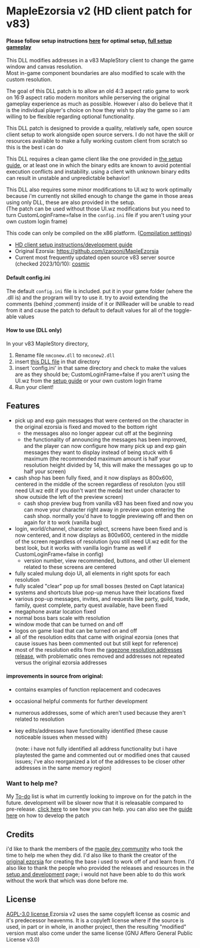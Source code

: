# MapleEzorsia v2 (HD client patch for v83)
#### Please follow setup instructions [here](https://github.com/444Ro666/MapleEzorsia-v2/wiki/v83%E2%80%90Client%E2%80%90Setup%E2%80%90and%E2%80%90Development%E2%80%90Guide) for optimal setup, [full setup gameplay](https://www.youtube.com/watch?v=HxGKn0EjPC0)
This DLL modifies addresses in a v83 MapleStory client to change the game window and canvas resolution.  
Most in-game component boundaries are also modified to scale with the custom resolution. 
  
The goal of this DLL patch is to allow an old 4:3 aspect ratio game to work on 16:9 aspect ratio modern monitors while perserving the original gameplay experience as much as possible. However i also do believe that it is the individual player's choice on how they wish to play the game so i am willing to be flexible regarding optional functionality.
  
This DLL patch is designed to provide a quality, relatively safe, open source client setup to work alongside open source servers. I do not have the skill or resources available to make a fully working custom client from scratch so this is the best i can do
  
This DLL requires a clean game client like the one provided in [the setup guide](https://github.com/444Ro666/MapleEzorsia-v2/wiki/v83%E2%80%90Client%E2%80%90Setup%E2%80%90and%E2%80%90Development%E2%80%90Guide), or at least one in which the binary edits are known to avoid potential execution conflicts and instability. using a client with unknown binary edits can result in unstable and unpredictable behavior!  
  
This DLL also requires some minor modifications to UI.wz to work optimally because i'm currently not skilled enough to change the game in those areas using only DLL, these are also provided in the setup.  
(The patch can be used without those UI.wz modifications but you need to turn CustomLoginFrame=false in the `config.ini` file if you aren't using your own custom login frame)
  
This code can only be compiled on the x86 platform. ([Compilation settings](https://www.mediafire.com/view/6xk7b9bf8qv3gda/buildsettingsEzorsia.png/file))
  
- [HD client setup instructions/development guide](https://github.com/444Ro666/MapleEzorsia-v2/wiki/v83%E2%80%90Client%E2%80%90Setup%E2%80%90and%E2%80%90Development%E2%80%90Guide)
- Original Ezorsia: https://github.com/izarooni/MapleEzorsia
- Current most frequently updated open source v83 server source (checked 2023/10/10): [cosmic](https://github.com/P0nk/Cosmic)

#### Default config.ini
The default `config.ini` file is included. put it in your game folder (where the .dll is) and the program will try to use it. try to avoid extending the comments (behind ;comment) inside of it or INIReader will be unable to read from it and cause the patch to default to default values for all of the toggle-able values


#### How to use (DLL only)
In your v83 MapleStory directory,  
1. Rename file `nmconew.dll` to `nmconew2.dll`  
2. insert [this DLL file](https://github.com/444Ro666/MapleEzorsia-v2/releases) in that directory
3. insert 'config.ini' in that same directory and check to make the values are as they should be; CustomLoginFrame=false if you aren't using the UI.wz from the [setup guide](https://github.com/444Ro666/MapleEzorsia-v2/wiki/v83%E2%80%90Client%E2%80%90Setup%E2%80%90and%E2%80%90Development%E2%80%90Guide) or your own custom login frame
4. Run your client!

## Features
- pick up and exp gain messages that were centered on the character in the original ezorsia is fixed and moved to the bottom right  
	- the messages also no longer appear cut off at the beginning  
	- the functionality of announcing the messages has been improved, and the player can now configure how many pick up and exp gain messages they want to display	instead of being stuck with 6 maximum (the recommended maximum amount is half your resolution height divided by 14, this will make the messages go up to half your screen)  
- cash shop has been fully fixed, and it now displays as 800x600, centered in the middle of the screen regardless of resoluton (you still need UI.wz edit if you don't want the medal text under character to show outside the left of the preview screen)  
	- cash shop preview bug from vanilla v83 has been fixed and now you can move your character right away in preview upon entering the cash shop. normally you'd have to toggle previewing off and then on again for it to work (vanilla bug)  
- login, world/channel, character select, screens have been fixed and is now centered, and it now displays as 800x600, centered in the middle of the screen regardless of resolution (you still need UI.wz edit for the best look, but it works with vanilla login frame as well if CustomLoginFrame=false in config)  
	- version number, view recommended, buttons, and other UI element related to these screens are centered  
- fully scaled mulung dojo UI, all elements in right spots for each resolution  
- fully scaled "clear" pop up for small bosses (tested on Capt latanica)  
- systems and shortcuts blue pop-up menus have their locations fixed  
- various pop-up messages, invites, and requests like party, guild, trade, family, quest complete, party quest available, have been fixed  
- megaphone avatar location fixed  
- normal boss bars scale with resolution  
- window mode that can be turned on and off  
- logos on game load that can be turned on and off  
- all of the resolution edits that came with original ezorsia (ones that cause issues has been commented out but still kept for reference)  
- most of the resolution edits from the [ragezone resolution addresses release](https://forum.ragezone.com/threads/all-addresses-for-v83-resolution-change.1161938/), with problematic ones removed and addresses not repeated versus the original ezorsia addresses
   


#### improvements in source from original:
- contains examples of function replacement and codecaves  
- occasional helpful comments for further development  
- numerous addresses, some of which aren't used because they aren't related to resolution  
- key edits/addresses have functionality identified (these cause noticeable issues when messed with)


    (note: i have not fully identified all address functionality but i have playtested the game and commented out or modified ones that caused issues; i've also reorganized a lot of the addresses to be closer other addresses in the same memory region)

### Want to help me?
My [To-do](https://github.com/444Ro666/MapleEzorsia-v2/wiki/my-to%E2%80%90do-list) list is what im currently looking to improve on for the patch in the future. development will be slower now that it is releasable compared to pre-release.
[click here](https://github.com/444Ro666/MapleEzorsia-v2/blob/main/CONTRIBUTING.md) to see how you can help. you can also see the [guide here](https://github.com/444Ro666/MapleEzorsia-v2/wiki/v83%E2%80%90Client%E2%80%90Setup%E2%80%90and%E2%80%90Development%E2%80%90Guide) on how to develop the patch


## Credits
i'd like to thank the members of the [maple dev community](https://discord.gg/DU8j6xrW) who took the time to help me when they did. I'd also like to thank the creator of the [original ezorsia](https://github.com/izarooni/MapleEzorsia) for creating the base i used to work off of and learn from. I'd also like to thank the people who provided the releases and resources in the [setup and development](https://github.com/444Ro666/MapleEzorsia-v2/wiki/v83%E2%80%90Client%E2%80%90Setup%E2%80%90and%E2%80%90Development%E2%80%90Guide) page; i would not have been able to do this work without the work that which was done before me.

## License

[ AGPL-3.0 license ](https://github.com/444Ro666/MapleEzorsia-v2/blob/main/LICENSE)  Ezorsia v2 uses the same copyleft license as cosmic and it's predecessor heavenms. It is a copyleft license where if the source is used, in part or in whole, in another project, then the resulting "modified" version must also come under the same license (GNU Affero General Public License v3.0)
